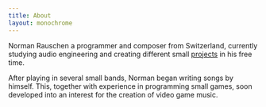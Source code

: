 ```yaml
---
title: About
layout: monochrome
---
```


Norman Rauschen a programmer and composer from Switzerland, currently studying
audio engineering and creating different small
[projects](https://acid147.github.io/projects.html) in his free time.

After playing in several small bands, Norman began writing songs by himself.
This, together with experience in programming small games, soon developed into
an interest for the creation of video game music.
